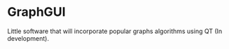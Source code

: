 # GraphGUI

Little software that will incorporate popular graphs algorithms using QT (In development).
